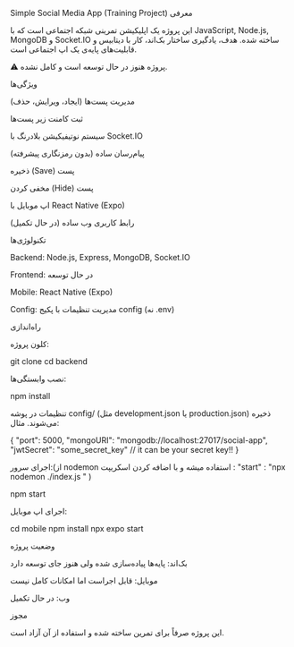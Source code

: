 Simple Social Media App (Training Project)
معرفی

این پروژه یک اپلیکیشن تمرینی شبکه اجتماعی است که با JavaScript, Node.js, MongoDB و Socket.IO ساخته شده.
هدف، یادگیری ساختار بک‌اند، کار با دیتابیس و قابلیت‌های پایه‌ی یک اپ اجتماعی است.

⚠️ پروژه هنوز در حال توسعه است و کامل نشده.

ویژگی‌ها

مدیریت پست‌ها (ایجاد، ویرایش، حذف)

ثبت کامنت زیر پست‌ها

سیستم نوتیفیکیشن بلادرنگ با Socket.IO

پیام‌رسان ساده (بدون رمزنگاری پیشرفته)

ذخیره (Save) پست

مخفی کردن (Hide) پست

اپ موبایل با React Native (Expo)

رابط کاربری وب ساده (در حال تکمیل)

تکنولوژی‌ها

Backend: Node.js, Express, MongoDB, Socket.IO

Frontend: در حال توسعه

Mobile: React Native (Expo)

Config: مدیریت تنظیمات با پکیج config (نه .env)

راه‌اندازی

کلون پروژه:

git clone <repo-url>
cd backend


نصب وابستگی‌ها:

npm install


تنظیمات در پوشه config/ (مثل development.json یا production.json) ذخیره می‌شوند.
مثال:

{
  "port": 5000,
  "mongoURI": "mongodb://localhost:27017/social-app",
  "jwtSecret": "some_secret_key" // it can be your secret key!!
}


اجرای سرور:(از nodemon استفاده میشه و با اضافه کردن اسکریپت : "start" : "npx nodemon ./index.js " )

npm start


اجرای اپ موبایل:

cd mobile
npm install
npx expo start

وضعیت پروژه

بک‌اند: پایه‌ها پیاده‌سازی شده ولی هنوز جای توسعه دارد

موبایل: قابل اجراست اما امکانات کامل نیست

وب: در حال تکمیل

مجوز

این پروژه صرفاً برای تمرین ساخته شده و استفاده از آن آزاد است.
